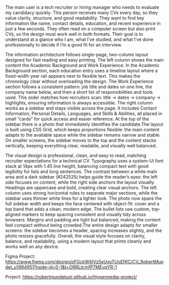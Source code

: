 The main user is a tech recruiter or hiring manager who needs to evaluate my candidacy quickly. This person receives many CVs every day, so they value clarity, structure, and good readability. They want to find key information like name, contact details, education, and recent experience in just a few seconds. They often read on a computer screen but also print CVs, so the design must work well in both formats. Their goal is to understand at a glance who I am, what I’ve studied, and what I’ve done professionally to decide if I’m a good fit for an interview.

The information architecture follows single-page, two-column layout designed for fast reading and easy printing. The left column shows the main content the Academic Background and Work Experience. In the Academic Background section, each education entry uses a timeline layout where a fixed-width year rail appears next to flexible text. This makes the chronology clear without overloading the design.
The Work Experience section follows a consistent pattern: job title and dates on one line, the company name below, and then a short list of responsibilities and tools used. This order matches how recruiters scan: title → dates → company → highlights, ensuring information is always accessible.
The right column works as a sidebar and stays visible across the page. It includes Contact Information, Personal Details, Languages, and Skills & Abilities, all placed in small “cards” for quick access and easier reference.
At the top of the sidebar there is a photo that immediately identifies the candidate.The layout is built using CSS Grid, which keeps proportions flexible: the main content adapts to the available space while the sidebar remains narrow and stable. On smaller screens, the sidebar moves to the top and the content stacks vertically, keeping everything clear, readable, and visually well balanced.

The visual design is professional, clean, and easy to read, matching recruiter expectations for a technical CV. Typography uses a system-UI font stack at 14px with 1.45 line height, balancing compact text with good legibility for lists and long sentences. The contrast between a white main area and a dark sidebar (#242525) helps guide the reader’s eyes: the left side focuses on content, while the right side anchors the layout visually. Headings are uppercase and bold, creating clear visual anchors. The left column uses strong horizontal rules to separate major sections, while the sidebar uses thinner white lines for a lighter look. The photo now spans the full sidebar width and keeps the face centered with object-fit: cover and a top band that adds a clean, modern edge.
The bullet lists use custom, top-aligned markers to keep spacing consistent and visually tidy across browsers. Margins and padding are tight but balanced, making the content feel compact without being crowded.The entire design adapts for smaller screens: the sidebar becomes a header, spacing increases slightly, and the photo resizes gracefully. Overall, the visual style focuses on clarity, balance, and readability, using a modern layout that prints cleanly and works well on any device.

Figma Project: https://www.figma.com/design/pFGckW4IVz5eUxoTUoEfKC/CV_RobertMundet_u1994951?node-id=0-1&t=ORRLtcmfP7MEvqYR-1

Project: https://robertmundetuni.github.io/Hypermedia-project/


